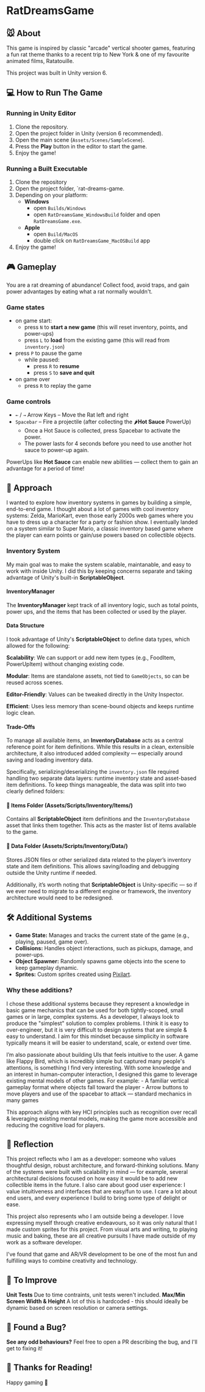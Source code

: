 # RatDreamsGame

## 🐭 About  
This game is inspired by classic "arcade" vertical shooter games, featuring a fun rat theme thanks to a recent trip to New York & one of my favourite animated films, Ratatouille.

This project was built in Unity version 6.

## 💻 How to Run The Game
### Running in Unity Editor  
1. Clone the repository.  
2. Open the project folder in Unity (version 6 recommended).  
3. Open the main scene (`Assets/Scenes/SampleScene`).  
4. Press the **Play** button in the editor to start the game.
5. Enjoy the game!

### Running a Built Executable  
1. Clone the repository
2. Open the project folder, `rat-dreams-game.
3. Depending on your platform:
    - **Windows**
        - open `Builds/Windows`  
        - open `RatDreamsGame_WindowsBuild` folder and open `RatDreamsGame.exe`.  
    - **Apple**
        - open `Build/MacOS`
        - double click on `RatDreamsGame_MacOSBuild` app
4. Enjoy the game!

## 🎮 Gameplay
You are a rat dreaming of abundance! Collect food, avoid traps, and gain power advantages by eating what a rat normally wouldn't.

### Game states
- on game start:
    - press `N` to **start a new game** (this will reset inventory, points, and power-ups)
    - press `L` to **load** from the existing game (this will read from `inventory.json`)
- press `P` to pause the game
    - while paused:
        - press `R` to **resume**
        - press `S` to **save and quit**
- on game over
    - press `R` to replay the game

### Game controls
- `←` / `→` Arrow Keys – Move the Rat left and right
- `Spacebar` – Fire a projectile (after collecting the 🌶️**Hot Sauce** PowerUp)
    - Once a Hot Sauce is collected, press Spacebar to activate the power.
    - The power lasts for 4 seconds before you need to use another hot sauce to power-up again.

PowerUps like **Hot Sauce** can enable new abilities — collect them to gain an advantage for a period of time!

## 🧠 Approach
I wanted to explore how inventory systems in games by building a simple, end-to-end game. I thought about a lot of games with cool inventory systems: Zelda, MarioKart, even those early 2000s web games where you have to dress up a character for a party or fashion show. I eventually landed on a system similar to Super Mario, a classic inventory based game where the player can earn points or gain/use powers based on collectible objects.

### Inventory System
My main goal was to make the system scalable, maintanable, and easy to work with inside Unity. I did this by keeping concerns separate and taking advantage of Unity's built-in **ScriptableObject**.

#### InventoryManager
The **InventoryManager** kept track of all inventory logic, such as total points, power ups, and the items that has been collected or used by the player.

#### Data Structure
I took advantage of Unity's  **ScriptableObject** to define data types, which allowed for the following:

**Scalability**: We can support or add new item types (e.g., FoodItem, PowerUpItem) without changing existing code.

**Modular**: Items are standalone assets, not tied to `GameObjects`, so can be reused across scenes.

**Editor-Friendly**: Values can be tweaked directly in the Unity Inspector.

**Efficient**: Uses less memory than scene-bound objects and keeps runtime logic clean.

#### Trade-Offs
To manage all available items, an **InventoryDatabase** acts as a central reference point for item definitions. While this results in a clean, extensible architecture, it also introduced added complexity — especially around saving and loading inventory data.

Specifically, serializing/deserializing the `inventory.json` file required handling two separate data layers: runtime inventory state and asset-based item definitions. To keep things manageable, the data was split into two clearly defined folders:

#### 📁 Items Folder (Assets/Scripts/Inventory/Items/)
Contains all **ScriptableObject** item definitions and the `InventoryDatabase` asset that links them together. This acts as the master list of items available to the game.

#### 📁 Data Folder (Assets/Scripts/Inventory/Data/)
Stores JSON files or other serialized data related to the player’s inventory state and item definitions. This allows saving/loading and debugging outside the Unity runtime if needed.

Additionally, it’s worth noting that **ScriptableObject** is Unity-specific — so if we ever need to migrate to a different engine or framework, the inventory architecture would need to be redesigned.

## 🛠️ Additional Systems  
- **Game State:** Manages and tracks the current state of the game (e.g., playing, paused, game over).  
- **Collisions:** Handles object interactions, such as pickups, damage, and power-ups.  
- **Object Spawner:** Randomly spawns game objects into the scene to keep gameplay dynamic.
- **Sprites:** Custom sprites created using [Pixilart](https://www.pixilart.com/draw).

### Why these additions?
I chose these additional systems because they represent a knowledge in basic game mechanics that can be used for both tightly-scoped, small games or in large, complex systems. As a developer, I always look to produce the "simplest" solution to complex problems. I think it is easy to over-engineer, but it is very difficult to design systems that are simple & easy to understand. I aim for this mindset because simplicity in software typically means it will be easier to understand, scale, or extend over time.

I’m also passionate about building UIs that feels intuitive to the user. A game like Flappy Bird, which is incredibly simple but captured many people's attentions, is something I find very interesting. With some knowledge and an interest in human-computer interaction, I designed this game to leverage existing mental models of other games. For example:
    - A familiar vertical gameplay format where objects fall toward the player
    - Arrow buttons to move players and use of the spacebar to attack — standard mechanics in many games

This approach aligns with key HCI principles such as recognition over recall & leveraging existing mental models, making the game more accessible and reducing the cognitive load for players.

## 📝 Reflection
This project reflects who I am as a developer: someone who values thoughtful design, robust architecture, and forward-thinking solutions. Many of the systems were built with scalability in mind — for example, several architectural decisions focused on how easy it would be to add new collectible items in the future. I also care about good user experience: I value intuitiveness and interfaces that are easy/fun to use. I care a lot about end users, and every experience I build to bring some type of delight or ease.

This project also represents who I am outside being a developer. I love expressing myself through creative endeavours, so it was only natural that I made custom sprites for this project. From visual arts and writing, to playing music and baking, these are all creative pursuits I have made outside of my work as a software developer.

I've found that game and AR/VR development to be one of the most fun and fulfilling ways to combine creativity and technology.

## 🚧 To Improve
**Unit Tests** Due to time contraints, unit tests weren't included.
**Max/Min Screen Width & Height** A lot of this is hardcoded - this should ideally be dynamic based on screen resolution or camera settings.

## 🐛 Found a Bug?
**See any odd behaviours?**
Feel free to open a PR describing the bug, and I'll get to fixing it!

## 🙏 Thanks for Reading!
Happy gaming 🚀
